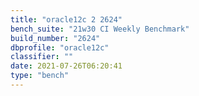 ```yaml
---
title: "oracle12c 2 2624"
bench_suite: "21w30 CI Weekly Benchmark"
build_number: "2624"
dbprofile: "oracle12c"
classifier: ""
date: 2021-07-26T06:20:41
type: "bench"
---
```

